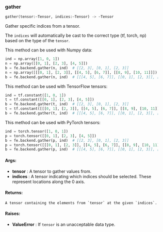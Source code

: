

### gather
```python
gather(tensor:~Tensor, indices:~Tensor) -> ~Tensor
```
Gather specific indices from a tensor.

The `indices` will automatically be cast to the correct type (tf, torch, np) based on the type of the `tensor`.

This method can be used with Numpy data:
```python
ind = np.array([1, 0, 1])
n = np.array([[0, 1], [2, 3], [4, 5]])
b = fe.backend.gather(n, ind)  # [[2, 3], [0, 1], [2, 3]]
n = np.array([[[0, 1], [2, 3]], [[4, 5], [6, 7]], [[8, 9], [10, 11]]])
b = fe.backend.gather(n, ind)  # [[[4, 5], [6, 7]], [[0, 1], [2, 3]], [[4, 5], [6, 7]]]
```

This method can be used with TensorFlow tensors:
```python
ind = tf.constant([1, 0, 1])
t = tf.constant([[0, 1], [2, 3], [4, 5]])
b = fe.backend.gather(t, ind)  # [[2, 3], [0, 1], [2, 3]]
t = tf.constant([[[0, 1], [2, 3]], [[4, 5], [6, 7]], [[8, 9], [10, 11]]])
b = fe.backend.gather(t, ind)  # [[[4, 5], [6, 7]], [[0, 1], [2, 3]], [[4, 5], [6, 7]]]
```

This method can be used with PyTorch tensors:
```python
ind = torch.tensor([1, 0, 1])
p = torch.tensor([[0, 1], [2, 3], [4, 5]])
b = fe.backend.gather(p, ind)  # [[2, 3], [0, 1], [2, 3]]
p = torch.tensor([[[0, 1], [2, 3]], [[4, 5], [6, 7]], [[8, 9], [10, 11]]])
b = fe.backend.gather(p, ind)  # [[[4, 5], [6, 7]], [[0, 1], [2, 3]], [[4, 5], [6, 7]]]
```


#### Args:

* **tensor** :  A tensor to gather values from.
* **indices** :  A tensor indicating which indices should be selected. These represent locations along the 0 axis.

#### Returns:
    A tensor containing the elements from `tensor` at the given `indices`.

#### Raises:

* **ValueError** :  If `tensor` is an unacceptable data type.